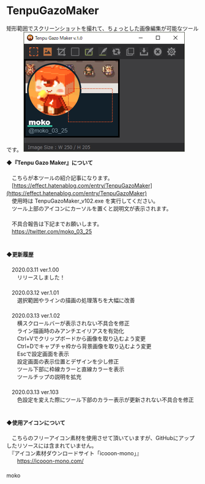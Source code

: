 # TenpuGazoMaker
矩形範囲でスクリーンショットを撮れて、ちょっとした画像編集が可能なツールです。
![image](image/SimpleCapImage.png)

**◆『Tenpu Gazo Maker』について**  
　  
　こちらが本ツールの紹介記事になります。  
　[https://effect.hatenablog.com/entry/TenpuGazoMaker](https://effect.hatenablog.com/entry/TenpuGazoMaker) 
　  
　使用時は TenpuGazoMaker_v102.exe を実行してください。  
　ツール上部のアイコンにカーソルを置くと説明文が表示されます。  
　  
　不具合報告は下記までお願いします。  
　https://twitter.com/moko_03_25  
　  
　  
**◆更新履歴**  
　  
　2020.03.11 ver.1.00  
　　リリースしました！  
　  
　2020.03.12 ver.1.01  
　　選択範囲やラインの描画の処理落ちを大幅に改善  
　  
　2020.03.13 ver.1.02  
　　横スクロールバーが表示されない不具合を修正  
　　ライン描画時のみアンチエイリアスを有効化  
　　Ctrl+Vでクリップボードから画像を取り込むよう変更  
　　Ctrl+Dでキャプチャ枠から背景画像を取り込むよう変更  
　　Escで設定画面を表示  
　　設定画面の表示位置とデザインを少し修正  
　　ツール下部に枠線カラーと直線カラーを表示  
　　ツールチップの説明を拡充  
　  
　2020.03.13 ver.103  
　　色設定を変えた際にツール下部のカラー表示が更新されない不具合を修正  
　  
　  
**◆使用アイコンについて**  
　  
　こちらのフリーアイコン素材を使用させて頂いていますが、GitHubにアップしたリソースには含まれていません。  
　『アイコン素材ダウンロードサイト「icooon-mono」』    
　　https://icooon-mono.com/  
　  
moko